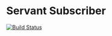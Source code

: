 Servant Subscriber
==================

[![Build Status](https://travis-ci.org/eskimor/servant-subscriber.svg?branch=master)](https://travis-ci.org/eskimor/servant-subscriber)

